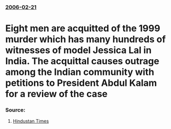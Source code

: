 ### [2006-02-21](/news/2006/02/21/index.md)

#  Eight men are acquitted of the 1999 murder which has many hundreds of witnesses of model Jessica Lal in India. The acquittal causes outrage among the Indian community with petitions to President Abdul Kalam for a review of the case 




### Source:

1. [Hindustan Times](http://www.hindustantimes.com/news/181_1635528,0093.htm)
